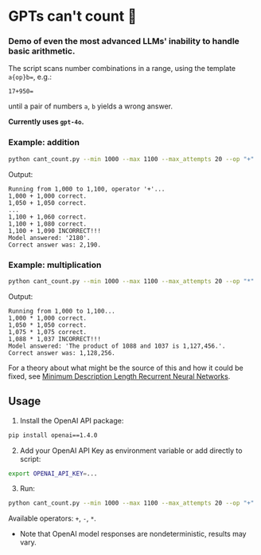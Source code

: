 # GPTs can't count 🎲 

### Demo of even the most advanced LLMs' inability to handle basic arithmetic.

The script scans number combinations in a range, using the template `a{op}b=`, e.g.:
```
17+950=
```

until a pair of numbers `a`, `b` yields a wrong answer. 

**Currently uses `gpt-4o`.**

### Example: addition

```bash
python cant_count.py --min 1000 --max 1100 --max_attempts 20 --op "+"
```

Output:
```
Running from 1,000 to 1,100, operator '+'... 
1,000 + 1,000 correct.                                     
1,050 + 1,050 correct.                                     
...
1,100 + 1,060 correct.                                     
1,100 + 1,080 correct.                                     
1,100 + 1,090 INCORRECT!!!                                 
Model answered: '2180'.                                    
Correct answer was: 2,190.
```

### Example: multiplication

```bash
python cant_count.py --min 1000 --max 1100 --max_attempts 20 --op "*"
```

Output:
```
Running from 1,000 to 1,100...                  
1,000 * 1,000 correct.                                        
1,050 * 1,050 correct.                                        
1,075 * 1,075 correct.                                        
1,088 * 1,037 INCORRECT!!!                                    
Model answered: 'The product of 1088 and 1037 is 1,127,456.'.  
Correct answer was: 1,128,256.                                
```

For a theory about what might be the source of this and how it could be fixed, see [Minimum Description Length Recurrent Neural Networks](https://direct.mit.edu/tacl/article/doi/10.1162/tacl_a_00489/112499/Minimum-Description-Length-Recurrent-Neural).

## Usage

1. Install the OpenAI API package:

```bash
pip install openai==1.4.0
```

2. Add your OpenAI API Key as environment variable or add directly to script:
```bash
export OPENAI_API_KEY=...
```

3. Run:
```bash
python cant_count.py --min 1000 --max 1100 --max_attempts 20 --op "+"
```

Available operators: `+`, `-`, `*`.

* Note that OpenAI model responses are nondeterministic, results may vary.
